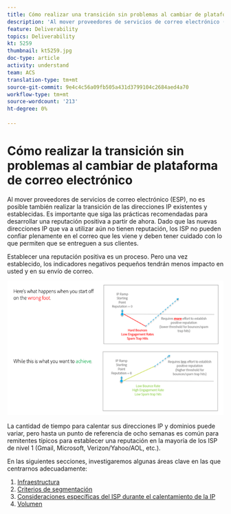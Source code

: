 ```yaml
---
title: Cómo realizar una transición sin problemas al cambiar de plataforma de correo electrónico.
description: 'Al mover proveedores de servicios de correo electrónico (ESP), no es posible también realizar la transición de las direcciones IP existentes y establecidas. Es importante que siga las prácticas recomendadas para desarrollar una reputación positiva a partir de ahora. '
feature: Deliverability
topics: Deliverability
kt: 5259
thumbnail: kt5259.jpg
doc-type: article
activity: understand
team: ACS
translation-type: tm+mt
source-git-commit: 9e4c4c56a09fb505a431d3799104c2684aed4a70
workflow-type: tm+mt
source-wordcount: '213'
ht-degree: 0%

---
```



# Cómo realizar la transición sin problemas al cambiar de plataforma de correo electrónico

Al mover proveedores de servicios de correo electrónico (ESP), no es posible también realizar la transición de las direcciones IP existentes y establecidas. Es importante que siga las prácticas recomendadas para desarrollar una reputación positiva a partir de ahora. Dado que las nuevas direcciones IP que va a utilizar aún no tienen reputación, los ISP no pueden confiar plenamente en el correo que les viene y deben tener cuidado con lo que permiten que se entreguen a sus clientes.

Establecer una reputación positiva es un proceso. Pero una vez establecido, los indicadores negativos pequeños tendrán menos impacto en usted y en su envío de correo.

![Proceso de transición](../assets/transition-process.png)

La cantidad de tiempo para calentar sus direcciones IP y dominios puede variar, pero hasta un punto de referencia de ocho semanas es común para remitentes típicos para establecer una reputación en la mayoría de los ISP de nivel 1 (Gmail, Microsoft, Verizon/Yahoo/AOL, etc.).

En las siguientes secciones, investigaremos algunas áreas clave en las que centrarnos adecuadamente:

1. [Infraestructura](/help/transition-process/infrastructure.md)
2. [Criterios de segmentación](/help/transition-process/targeting-criteria.md)
3. [Consideraciones específicas del ISP durante el calentamiento de la IP](/help/transition-process/isp-specific-considerations-during-ip-warming.md)
4. [Volumen](/help/transition-process/volume.md)
